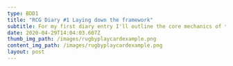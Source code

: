 ```yaml
---
type: BDD1
title: "RCG Diary #1 Laying down the framework"
subtitle: For my first diary entry I'll outline the core mechanics of the game.
date: 2020-04-29T14:04:03.607Z
thumb_img_path: /images/rugbyplaycardexample.png
content_img_path: /images/rugbyplaycardexample.png
layout: post
---
```

